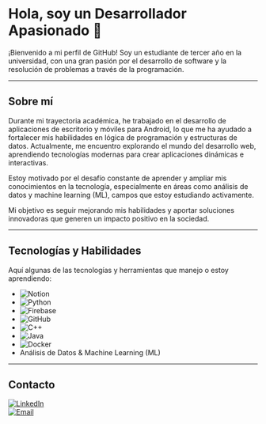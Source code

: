 # Hola, soy un Desarrollador Apasionado 🚀

¡Bienvenido a mi perfil de GitHub! Soy un estudiante de tercer año en la universidad, con una gran pasión por el desarrollo de software y la resolución de problemas a través de la programación.

---

## Sobre mí

Durante mi trayectoria académica, he trabajado en el desarrollo de aplicaciones de escritorio y móviles para Android, lo que me ha ayudado a fortalecer mis habilidades en lógica de programación y estructuras de datos. Actualmente, me encuentro explorando el mundo del desarrollo web, aprendiendo tecnologías modernas para crear aplicaciones dinámicas e interactivas.

Estoy motivado por el desafío constante de aprender y ampliar mis conocimientos en la tecnología, especialmente en áreas como análisis de datos y machine learning (ML), campos que estoy estudiando activamente.

Mi objetivo es seguir mejorando mis habilidades y aportar soluciones innovadoras que generen un impacto positivo en la sociedad.

---

## Tecnologías y Habilidades

Aquí algunas de las tecnologías y herramientas que manejo o estoy aprendiendo:

* ![Notion](https://img.shields.io/badge/Notion-000000?style=for-the-badge\&logo=notion\&logoColor=white)
* ![Python](https://img.shields.io/badge/Python-3776AB?style=for-the-badge\&logo=python\&logoColor=white)
* ![Firebase](https://img.shields.io/badge/Firebase-FFCA28?style=for-the-badge\&logo=firebase\&logoColor=black)
* ![GitHub](https://img.shields.io/badge/GitHub-181717?style=for-the-badge\&logo=github\&logoColor=white)
* ![C++](https://img.shields.io/badge/C++-00599C?style=for-the-badge\&logo=c%2B%2B\&logoColor=white)
* ![Java](https://img.shields.io/badge/Java-007396?style=for-the-badge\&logo=java\&logoColor=white)
* ![Docker](https://img.shields.io/badge/Docker-2496ED?style=for-the-badge\&logo=docker\&logoColor=white)
* Análisis de Datos & Machine Learning (ML)

---

## Contacto

[![LinkedIn](https://img.shields.io/badge/LinkedIn-0077B5?style=for-the-badge&logo=linkedin&logoColor=white)](https://www.linkedin.com/in/dylan-elizondo-alvarado-148867324)  
[![Email](https://img.shields.io/badge/Email-D14836?style=for-the-badge&logo=gmail&logoColor=white)](mailto:dylalva1933@gmail.com)
